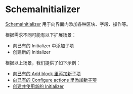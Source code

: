 # SchemaInitializer

[SchemaInitializer](/development/client/ui-schema/initializer) 用于向界面内添加各种区块、字段、操作等。

根据需求不同可能有以下扩展场景：

- 向已有的 Initializer 中添加子项
- 创建新的 Initializer

根据以上场景，我们提供了如下示例：

- [向已有的 Add block 里添加新子项](/plugin-samples/schema-initializer/block)
- [向已有的 Configure actions 里添加新子项](/plugin-samples/schema-initializer/action)
- [创建并使用新的 Initializer](/plugin-samples/schema-initializer/new-initializer)
